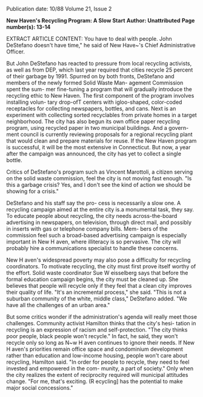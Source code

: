 Publication date: 10/88
Volume 21, Issue 2

**New Haven's Recycling Program: A Slow Start**
**Author: Unattributed**
**Page number(s): 13-14**

EXTRACT ARTICLE CONTENT:
You have to deal with people. John 
DeStefano doesn't have time," he said of 
New 
Have~'s Chief Administrative 
Officer. 

But John DeStefano has reacted to 
pressure from local recycling activists, 
as well as from DEP, which last year 
required that cities recycle 25 percent of 
their garbage by 1991. Spurred on by 
both fronts, DeStefano and members of 
the newly formed Solid Waste Man-
agement Commission spent the sum-
mer fine-tuning a program that will 
gradually introduce the recycling ethic 
to New Haven. The first component of 
the program involves installing volun-
tary drop-ofT centers with igloo-shaped, 
color-coded receptacles for collecting 
newspapers, bottles, and cans. Next is 
an experiment with collecting sorted 
recyclables from private homes in a 
target neighborhood. The city has also 
begun its own office paper recycling 
program, using recycled paper in two 
municipal buildings. And a govern-
ment council is currently reviewing 
proposals for a regional recycling plant 
that would clean and prepare materials 
for reuse. If the New Haven program is 
successful, it will be the most extensive 
in Connecticut. But now, a year after 
the campaign was announced, the city 
has yet to collect a single bottle. 

Critics of DeStefano's program such 
as Vincent Marottoli, a citizen serving 
on the solid waste commission, feel the 
city is not moving fast enough. "Is this a 
garbage crisis? Yes, and I don't see the 
kind of action we should be showing for 
a crisis." 

DeStefano and his staff say the pro-
cess is necessarily a slow one. A 
recycling campaign aimed at the entire 
city is.a monumental task, they say. To 
educate people about recycling, the city 
needs across-the-board advertising in 
newspapers, on television, through 
direct mail, and possibly in inserts with 
gas or telephone company bills. Mem-
bers of the commission feel such a 
broad-based advertising campaign is 
especially important in New H aven, 
where illiteracy is so pervasive. The city 
will probably hire a communications 
specialist to handle these concerns. 

New H aven's widespread poverty 
may also pose a difficulty for recycling 
coordinators. To motivate recycling, 
the city must first prove itself worthy of 
the effort. Solid waste coordinator Sue 
W eisselberg says that before the formal 
education campaign begins, the city 
must be cleaned up. She believes that 
people will recycle only if they feel that a 
clean city improves their quality of life. 
"It's an incremental process," she said. 
"This is not a suburban community of 
the white, middle class," DeStefano 
added. "We have all the challenges of an 
urban area." 

But some critics wonder if the 
administration's agenda will really meet 
those challenges. Community activist 
Hamilton thinks that the city's hesi-
tation in recycling is an expression of 
racism and self-protection. "The city 
thinks poor people, black people won't 
recycle." In fact, he said, they won't 
recycle only so long as N~w H aven continues to ignore their needs. If New 
H aven's priorities remain office space 
and condominium development rather 
than education and low-income 
housing, 
people won't care about 
recycling, Hamilton said. "In order for 
people to recycle, they need to feel 
invested and empowered in the com-
munity, a part of society." Only when 
the city realizes the extent of reciprocity 
required will municipal attitudes 
change. "For me, 
that's exciting. 
(R ecycling] has the potential to make 
major social concessions."
